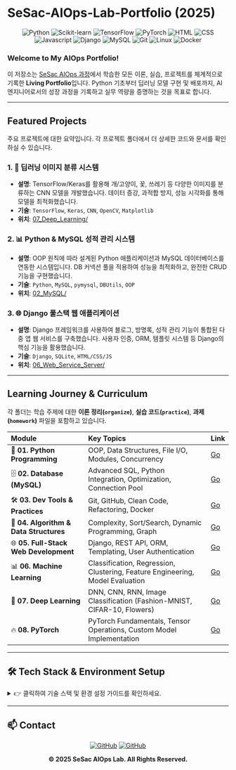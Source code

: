 # SeSac-AIOps-Lab-Portfolio (2025)

<div align="center">

![Python](https://img.shields.io/badge/Python-3776AB?style=for-the-badge&logo=python&logoColor=white) ![Scikit-learn](https://img.shields.io/badge/scikit--learn-F7931E?style=for-the-badge&logo=scikit-learn&logoColor=white) ![TensorFlow](https://img.shields.io/badge/TensorFlow-FF6F00?style=for-the-badge&logo=tensorflow&logoColor=white) ![PyTorch](https://img.shields.io/badge/PyTorch-EE4C2C?style=for-the-badge&logo=pytorch&logoColor=white)
![HTML](https://img.shields.io/badge/HTML5-E34F26?style=for-the-badge&logo=HTML5&logoColor=white) ![CSS](https://img.shields.io/badge/CSS-264DE4?style=for-the-badge&logo=CSS&logoColor=white) ![Javascript](https://img.shields.io/badge/Javascript-F7DF1E?style=for-the-badge&logo=Javascript&logoColor=black) ![Django](https://img.shields.io/badge/Django-092E20?style=for-the-badge&logo=django&logoColor=white) ![MySQL](https://img.shields.io/badge/MySQL-4479A1?style=for-the-badge&logo=mysql&logoColor=white)
![Git](https://img.shields.io/badge/Git-000000?style=for-the-badge&logo=git&logoColor=white) ![Linux](https://img.shields.io/badge/Linux-E95420?style=for-the-badge&logo=Linux&logoColor=white) ![Docker](https://img.shields.io/badge/Docker-2496ED?style=for-the-badge&logo=Docker&logoColor=white)

</div>

### Welcome to My AIOps Portfolio!

이 저장소는 [SeSac AIOps 과정](https://sesac.seoul.kr/course/active/detail.do?courseActiveSeq=2866&srchCategoryTypeCd=&courseMasterSeq=1494&currentMenuId=900002011)에서 학습한 모든 이론, 실습, 프로젝트를 체계적으로 기록한 **Living Portfolio**입니다. Python 기초부터 딥러닝 모델 구현 및 배포까지, AI 엔지니어로서의 성장 과정을 기록하고 실무 역량을 증명하는 것을 목표로 합니다.

---

## Featured Projects

주요 프로젝트에 대한 요약입니다. 각 프로젝트 폴더에서 더 상세한 코드와 문서를 확인하실 수 있습니다.

### 1. 🤖 딥러닝 이미지 분류 시스템
- **설명**: TensorFlow/Keras를 활용해 개/고양이, 꽃, 쓰레기 등 다양한 이미지를 분류하는 CNN 모델을 개발했습니다. 데이터 증강, 과적합 방지, 성능 시각화를 통해 모델을 최적화했습니다.
- **기술**: `TensorFlow`, `Keras`, `CNN`, `OpenCV`, `Matplotlib`
- **위치**: [07_Deep_Learning/](./07_Deep_Learning/)

### 2. 📊 Python & MySQL 성적 관리 시스템
- **설명**: OOP 원칙에 따라 설계된 Python 애플리케이션과 MySQL 데이터베이스를 연동한 시스템입니다. DB 커넥션 풀을 적용하여 성능을 최적화하고, 완전한 CRUD 기능을 구현했습니다.
- **기술**: `Python`, `MySQL`, `pymysql`, `DBUtils`, `OOP`
- **위치**: [02_MySQL/](./02_MySQL/)

### 3. 🌐 Django 풀스택 웹 애플리케이션
- **설명**: Django 프레임워크를 사용하여 블로그, 방명록, 성적 관리 기능이 통합된 다중 앱 웹 서비스를 구축했습니다. 사용자 인증, ORM, 템플릿 시스템 등 Django의 핵심 기능을 활용했습니다.
- **기술**: `Django`, `SQLite`, `HTML/CSS/JS`
- **위치**: [06_Web_Service_Server/](./06_Web_Service_Server/)


---

## Learning Journey & Curriculum

각 폴더는 학습 주제에 대한 **이론 정리(`organize`)**, **실습 코드(`practice`)**, **과제(`homework`)** 파일을 포함하고 있습니다.

| Module | Key Topics | Link |
| :--- | :--- | :--- |
| 🐍 **01. Python Programming** | OOP, Data Structures, File I/O, Modules, Concurrency | [Go](./01_Python/) |
| 🗄️ **02. Database (MySQL)** | Advanced SQL, Python Integration, Optimization, Connection Pool | [Go](./02_SQL/) |
| 🛠️ **03. Dev Tools & Practices** | Git, GitHub, Clean Code, Refactoring, Docker | [Go](./03_Dev/) |
| 🧮 **04. Algorithm & Data Structures** | Complexity, Sort/Search, Dynamic Programming, Graph | [Go](./04_Algorithm/) |
| 🌐 **05. Full-Stack Web Development** | Django, REST API, ORM, Templating, User Authentication | [Go](./05_Full_Stack/) |
| 📊 **06. Machine Learning** | Classification, Regression, Clustering, Feature Engineering, Model Evaluation | [Go](./06_Machine_Learning/) |
| 🧠 **07. Deep Learning** | DNN, CNN, RNN, Image Classification (Fashion-MNIST, CIFAR-10, Flowers) | [Go](./07_Deep_Learning/) |
| 🔥 **08. PyTorch** | PyTorch Fundamentals, Tensor Operations, Custom Model Implementation | [Go](./08_Pytorch/) |

---

## 🛠️ Tech Stack & Environment Setup

<details>
<summary>👉 클릭하여 기술 스택 및 환경 설정 가이드를 확인하세요.</summary>

### Tech Stack

-   **Languages**: `Python 3.11`
-   **AI / ML / DL**: `TensorFlow`, `Keras`, `PyTorch`, `Scikit-learn`, `OpenCV`, `NumPy`, `Pandas`, `Matplotlib`, `Seaborn`
-   **Web Framework**: `Django 5.0+`
-   **Database**: `MySQL`, `SQLAlchemy`, `pymysql`
-   **Tools & Etc**: `Git`, `GitHub`, `Docker`, `Conda`, `Jupyter Notebook`, `VSCode`

### Environment Setup Guide

**1. Conda 환경 생성 (권장)**
```bash
# 'sesac_ai' 이름으로 Python 3.11 환경 생성
conda create -n sesac_ai python=3.11

# 환경 활성화
conda activate sesac_ai
```

**2. 필수 패키지 설치**
```bash
# (루트 디렉터리에 requirements.txt가 있다고 가정)
pip install -r requirements.txt
```

**3. GPU 지원 (선택 사항)**
```bash
# PyTorch (CUDA 12.1 기준)
pip install torch torchvision torchaudio --index-url https://download.pytorch.org/whl/cu121

# TensorFlow
# CUDA 및 cuDNN 버전에 맞는 TensorFlow 버전을 설치해야 합니다.
# (자세한 내용은 TensorFlow 공식 문서를 참고하세요.)
```

</details>

---

## 📫 Contact

<div align="center">

[![GitHub](https://img.shields.io/badge/GitHub-181717?style=for-the-badge&logo=github&logoColor=white)](https://github.com/AlpineDolce)  [![GitHub](https://img.shields.io/badge/Velog-20C997?style=for-the-badge&logo=Velog&logoColor=white)](https://velog.io/@kts980309/posts)  
</div>

<div align="center">
  
  **© 2025 SeSac AIOps Lab. All Rights Reserved.**
  
</div>